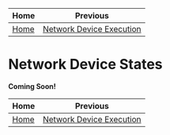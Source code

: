 | Home           | Previous                                    |
|----------------|---------------------------------------------|
| [Home](../../) | [Network Device Execution](../net_dev_exec) |

# Network Device States

**Coming Soon!**

| Home           | Previous                                    |
|----------------|---------------------------------------------|
| [Home](../../) | [Network Device Execution](../net_dev_exec) |
